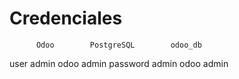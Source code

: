 # Credenciales

          Odoo        PostgreSQL        odoo_db
user      admin       odoo              admin
password  admin       odoo              admin
